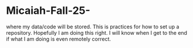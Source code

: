 # Micaiah-Fall-25-
where my data/code will be stored. 
This is practices for how to set up a repository. Hopefully I am doing this right. I will know when I get to the end if what I am doing is even remotely correct. 
